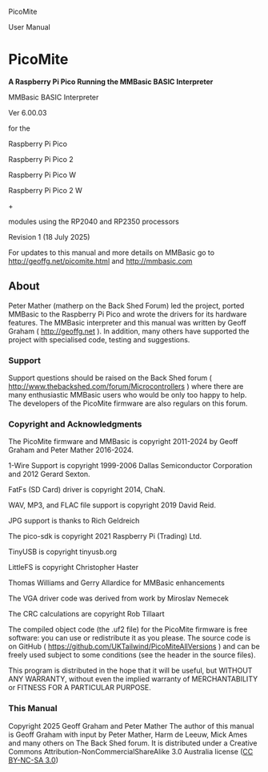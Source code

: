 PicoMite

User Manual





# PicoMite
**A Raspberry Pi Pico Running the MMBasic BASIC Interpreter**

MMBasic BASIC Interpreter

Ver 6.00.03

for the

Raspberry Pi Pico

Raspberry Pi Pico 2

Raspberry Pi Pico W

Raspberry Pi Pico 2 W

\+

modules using the RP2040 and RP2350 processors

Revision 1
(18 July 2025)


For updates to this manual and more details on MMBasic go to
http://geoffg.net/picomite.html
and http://mmbasic.com

## About

Peter Mather (matherp on the Back Shed Forum) led the project, ported MMBasic to the Raspberry Pi Pico and
wrote the drivers for its hardware features. The MMBasic interpreter and this manual was written by Geoff
Graham ( http://geoffg.net ). In addition, many others have supported the project with specialised code, testing
and suggestions.

### Support
Support questions should be raised on the Back Shed forum ( http://www.thebackshed.com/forum/Microcontrollers )
where there are many enthusiastic MMBasic users who would be only too happy to help. The developers of the
PicoMite firmware are also regulars on this forum.

### Copyright and Acknowledgments

The PicoMite firmware and MMBasic is copyright 2011-2024 by Geoff Graham and Peter Mather 2016-2024.

1-Wire Support is copyright 1999-2006 Dallas Semiconductor Corporation and 2012 Gerard Sexton.

FatFs (SD Card) driver is copyright 2014, ChaN.

WAV, MP3, and FLAC file support is copyright 2019 David Reid.

JPG support is thanks to Rich Geldreich

The pico-sdk is copyright 2021 Raspberry Pi (Trading) Ltd.

TinyUSB is copyright tinyusb.org

LittleFS is copyright Christopher Haster

Thomas Williams and Gerry Allardice for MMBasic enhancements

The VGA driver code was derived from work by Miroslav Nemecek

The CRC calculations are copyright Rob Tillaart

The compiled object code (the .uf2 file) for the PicoMite firmware is free software: you can use or redistribute it as you please. The source code is on GitHub ( https://github.com/UKTailwind/PicoMiteAllVersions ) and can be freely used subject to some conditions (see the header in the source files).

This program is distributed in the hope that it will be useful, but WITHOUT ANY WARRANTY, without even
the implied warranty of MERCHANTABILITY or FITNESS FOR A PARTICULAR PURPOSE.

### This Manual
Copyright 2025 Geoff Graham and Peter Mather
The author of this manual is Geoff Graham with input by Peter Mather, Harm de Leeuw, Mick Ames and many
others on The Back Shed forum. It is distributed under a Creative Commons Attribution-NonCommercialShareAlike 3.0 Australia license ([CC BY-NC-SA 3.0](https://creativecommons.org/licenses/by-sa/3.0/au/))
